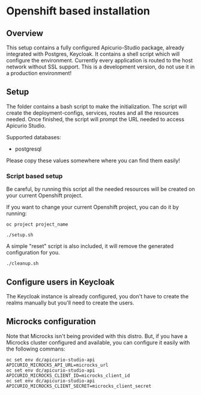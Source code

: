 # Openshift based installation

## Overview

This setup contains a fully configured Apicurio-Studio package, already integrated with Postgres, Keycloak. It contains a shell script which will configure the environment. Currently every application is routed to the host network without SSL support. This is a development version, do not use it in a production environment!

## Setup

The folder contains a bash script to make the initialization. The script will create the deployment-configs, services, routes and all the resources needed. Once finished, the script will prompt the URL needed to access Apicurio Studio.


Supported databases:
- postgresql


Please copy these values somewhere where you can find them easily!

### Script based setup

Be careful, by running this script all the needed resources will be created on your current Openshift project.

If you want to change your current Openshift project, you can do it by running:


```
oc project project_name
```

```
./setup.sh
```

A simple "reset" script is also included, it will remove the generated configuration for you.

```
./cleanup.sh
```


## Configure users in Keycloak

The Keycloak instance is already configured, you don't have to create the realms manually but you'll need to create the users.

## Microcks configuration

Note that Microcks isn't being provided with this distro. But, if you have a Microcks cluster configured and available, you can configure it easily with the following commans:

```
oc set env dc/apicurio-studio-api APICURIO_MICROCKS_API_URL=microcks_url
oc set env dc/apicurio-studio-api APICURIO_MICROCKS_CLIENT_ID=microcks_client_id
oc set env dc/apicurio-studio-api APICURIO_MICROCKS_CLIENT_SECRET=microcks_client_secret
```